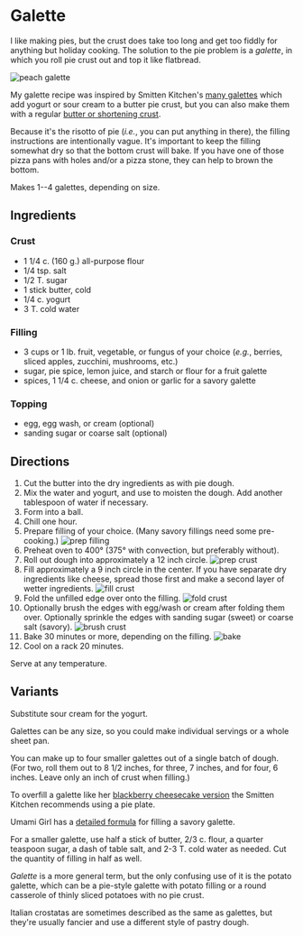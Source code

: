 [photographed]: ../indices/photographed.html

# Galette

I like making pies, but the crust does take too long and get too fiddly for anything but holiday cooking.  The solution to the pie problem is a *galette*, in which you roll pie crust out and top it like flatbread.

![peach galette](../images/galette_peach_side.png)

My galette recipe was inspired by Smitten Kitchen's [many galettes](https://smittenkitchen.com/?s=galette) which add yogurt or sour cream to a butter pie crust, but you can also make them with a regular [butter or shortening crust](../pie/crust.md).

Because it's the risotto of pie (*i.e.*, you can put anything in there), the filling instructions are intentionally vague.  It's important to keep the filling somewhat dry so that the bottom crust will bake.  If you have one of those pizza pans with holes and/or a pizza stone, they can help to brown the bottom.

Makes 1--4 galettes, depending on size.

## Ingredients

### Crust

* 1 1/4 c. (160 g.) all-purpose flour 
* 1/4 tsp. salt
* 1/2 T. sugar
* 1 stick butter, cold
* 1/4 c. yogurt
* 3 T. cold water

### Filling

* 3 cups or 1 lb. fruit, vegetable, or fungus of your choice (*e.g.*, 
berries, sliced apples, zucchini, mushrooms, etc.)
* sugar, pie spice, lemon juice, and starch or flour for a fruit galette
* spices, 1 1/4 c. cheese, and onion or garlic for a savory galette

### Topping

* egg, egg wash, or cream (optional)
* sanding sugar or coarse salt (optional)


## Directions

1. Cut the butter into the dry ingredients as with pie dough.
2. Mix the water and yogurt, and use to moisten the dough.  Add another tablespoon of water if necessary.
3. Form into a ball.
4. Chill one hour.
5. Prepare filling of your choice.  (Many savory fillings need some pre-cooking.)
   ![prep filling](../images/galette1.png)
6. Preheat oven to 400° (375° with convection, but preferably without).
7. Roll out dough into approximately a 12 inch circle.
   ![prep crust](../images/galette2.png)
8. Fill approximately a 9 inch circle in the center.  If you have separate dry ingredients like cheese, spread those first and make a second layer of wetter ingredients.
   ![fill crust](../images/galette3.png)
9. Fold the unfilled edge over onto the filling.
   ![fold crust](../images/galette4.png)
10. Optionally brush the edges with egg/wash or cream after folding them over.  Optionally sprinkle the edges with sanding sugar (sweet) or coarse salt (savory).
   ![brush crust](../images/galette5.png)
12. Bake 30 minutes or more, depending on the filling.
   ![bake](../images/galette6.png)
13. Cool on a rack 20 minutes.

Serve at any temperature.


## Variants

Substitute sour cream for the yogurt.

Galettes can be any size, so you could make individual servings or a whole sheet pan.

You can make up to four smaller galettes out of a single batch of dough.  (For two, roll them out to 8 1/2 inches, for three, 7 inches, and for four, 6 inches.  Leave only an inch of crust when filling.)

To overfill a galette like her [blackberry cheesecake version](https://smittenkitchen.com/2016/07/blackberry-cheesecake-galette/) the Smitten Kitchen recommends using a pie plate.

Umami Girl has a [detailed formula](https://umamigirl.com/chard-crostata-galette-corn-taleggio-olives/) for filling a savory galette.

For a smaller galette, use half a stick of butter, 2/3 c. flour, a quarter teaspoon sugar, a dash of table salt, and 2-3 T. cold water as needed.  Cut the quantity of filling in half as well.

*Galette* is a more general term, but the only confusing use of it is the potato galette, which can be a pie-style galette with potato filling or a round casserole of thinly sliced potatoes with no pie crust.

Italian crostatas are sometimes described as the same as galettes, but they're usually fancier and use a different style of pastry dough.
